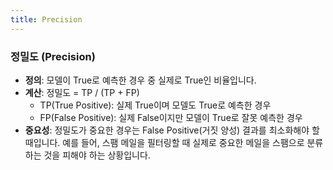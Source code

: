 ```yaml
---
title: Precision
---
```


### 정밀도 (Precision)

- **정의**: 모델이 True로 예측한 경우 중 실제로 True인 비율입니다.
- **계산**: 정밀도 = TP / (TP + FP)
    - TP(True Positive): 실제 True이며 모델도 True로 예측한 경우
    - FP(False Positive): 실제 False이지만 모델이 True로 잘못 예측한 경우
- **중요성**: 정밀도가 중요한 경우는 False Positive(거짓 양성) 결과를 최소화해야 할 때입니다. 예를 들어, 스팸 메일을 필터링할 때 실제로 중요한 메일을 스팸으로 분류하는 것을 피해야 하는 상황입니다.